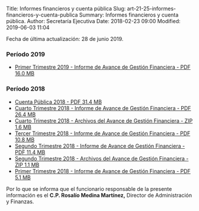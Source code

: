 Title: Informes financieros y cuenta pública
Slug: art-21-25-informes-financieros-y-cuenta-publica
Summary: Informes financieros y cuenta pública.
Author: Secretaría Ejecutiva
Date: 2018-02-23 09:00
Modified: 2019-06-03 11:04


Fecha de última actualización: 28 de junio 2019.

### Período 2019

* [Primer Trimestre 2019 - Informe de Avance de Gestión Financiera - PDF 16.0 MB](informe-avance-gestion-financiera-2019-03.pdf)

### Período 2018

* [Cuenta Pública 2018 - PDF 31.4 MB](cuenta-publica-2018.pdf)
* [Cuarto Trimestre 2018 - Informe de Avance de Gestión Financiera - PDF 26.4 MB](informe-avance-gestion-financiera-2018-12.pdf)
* [Cuarto Trimestre 2018 - Archivos del Avance de Gestión Financiera - ZIP 1.6 MB](avance-de-gestion-financiera-2018-12.zip)
* [Tercer Trimestre 2018 - Informe de Avance de Gestión Financiera - PDF 10.8 MB](informe-avance-gestion-financiera-2018-09.pdf)
* [Segundo Trimestre 2018 - Informe de Avance de Gestión Financiera - PDF 11.4 MB](informe-avance-gestion-financiera-2018-06.pdf)
* [Segundo Trimestre 2018 - Archivos del Avance de Gestión Financiera - ZIP 1.1 MB](avance-de-gestion-financiera-2018-06.zip)
* [Primer Trimestre 2018 - Informe de Avance de Gestión Financiera - PDF 5.1 MB](informe-avance-gestion-financiera-2018-03.pdf)

Por lo que se informa que el funcionario responsable de la presente información es el **C.P. Rosalío Medina Martínez,** Director de Administración y Finanzas.
